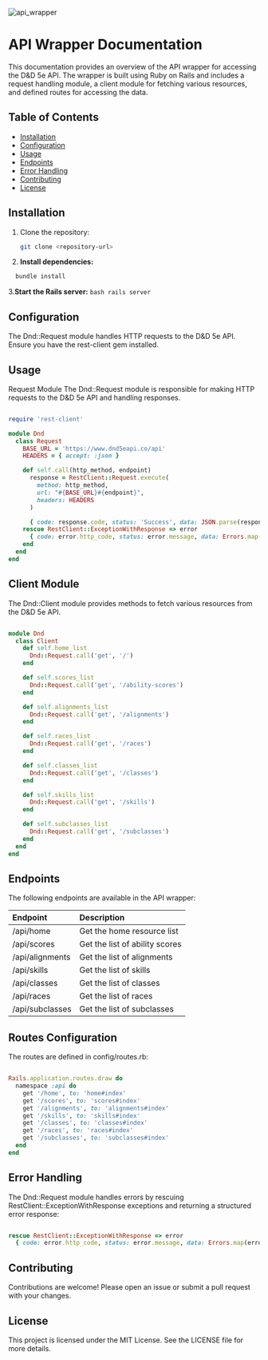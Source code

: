 ![api_wrapper](https://e7.pngegg.com/pngimages/666/575/png-clipart-dungeons-dragons-pathfinder-roleplaying-game-return-to-white-plume-mountain-role-playing-game-others-miscellaneous-game.png)
# API Wrapper Documentation

This documentation provides an overview of the API wrapper for accessing the D&D 5e API. The wrapper is built using Ruby on Rails and includes a request handling module, a client module for fetching various resources, and defined routes for accessing the data.

## Table of Contents

- [Installation](#installation)
- [Configuration](#configuration)
- [Usage](#usage)
- [Endpoints](#endpoints)
- [Error Handling](#error-handling)
- [Contributing](#contributing)
- [License](#license)

## Installation

1. Clone the repository:
   ```bash
   git clone <repository-url>
   ```
2. **Install dependencies:**
  ```bash
    bundle install
  ```
3.**Start the Rails server:**
    ```bash
    rails server
    ```

## Configuration
The Dnd::Request module handles HTTP requests to the D&D 5e API. Ensure you have the rest-client gem installed.

## Usage

Request Module
The Dnd::Request module is responsible for making HTTP requests to the D&D 5e API and handling responses.
```ruby

require 'rest-client'

module Dnd 
  class Request
    BASE_URL = 'https://www.dnd5eapi.co/api'
    HEADERS = { accept: :json }

    def self.call(http_method, endpoint)
      response = RestClient::Request.execute(
        method: http_method,
        url: "#{BASE_URL}#{endpoint}",
        headers: HEADERS
      )

      { code: response.code, status: 'Success', data: JSON.parse(response.body) }
    rescue RestClient::ExceptionWithResponse => error
      { code: error.http_code, status: error.message, data: Errors.map(error.http_code) }
    end
  end
end
```
## Client Module
The Dnd::Client module provides methods to fetch various resources from the D&D 5e API.
```ruby

module Dnd 
  class Client
    def self.home_list
      Dnd::Request.call('get', '/')
    end

    def self.scores_list
      Dnd::Request.call('get', '/ability-scores')
    end

    def self.alignments_list
      Dnd::Request.call('get', '/alignments')
    end

    def self.races_list
      Dnd::Request.call('get', '/races')
    end

    def self.classes_list
      Dnd::Request.call('get', '/classes')
    end

    def self.skills_list
      Dnd::Request.call('get', '/skills')
    end

    def self.subclasses_list
      Dnd::Request.call('get', '/subclasses')
    end
  end
end
```

## Endpoints
The following endpoints are available in the API wrapper:

Endpoint | Description |
|:---|:---|
| /api/home | Get the home resource list |
| /api/scores |	Get the list of ability scores| 
| /api/alignments |  Get the list of alignments |
| /api/skills |	Get the list of skills |
| /api/classes |	 Get the list of classes |
| /api/races |	 Get the list of races |
| /api/subclasses |	 Get the list of subclasses |

## Routes Configuration
The routes are defined in config/routes.rb:
```ruby

Rails.application.routes.draw do
  namespace :api do 
    get '/home', to: 'home#index'
    get '/scores', to: 'scores#index'
    get '/alignments', to: 'alignments#index'
    get '/skills', to: 'skills#index'
    get '/classes', to: 'classes#index'
    get '/races', to: 'races#index'
    get '/subclasses', to: 'subclasses#index'
  end
end
```

## Error Handling
The Dnd::Request module handles errors by rescuing RestClient::ExceptionWithResponse exceptions and returning a structured error response:
```ruby 

rescue RestClient::ExceptionWithResponse => error
  { code: error.http_code, status: error.message, data: Errors.map(error.http_code) }
```

## Contributing
Contributions are welcome! Please open an issue or submit a pull request with your changes.

## License
This project is licensed under the MIT License. See the LICENSE file for more details.